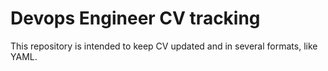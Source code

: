 # Devops Engineer CV tracking

This repository is intended to keep CV updated and in several formats, like YAML.
